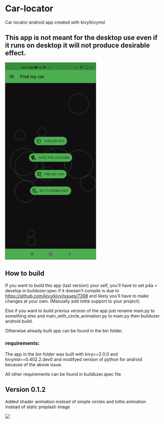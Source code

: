 # Car-locator

Car locator android app created with kivy/kivymd

## This app is not meant for the desktop use even if it runs on desktop it will not produce desirable effect.

![](gifs/screen.gif)

## How to build

If you want to build this app (last version) your self, you'll have to set p4a = develop in buildozer.spec if it doesen't compile is due to https://github.com/kivy/kivy/issues/7398 and likely you'll have to make changes at your own. (Manually add lottie support to your project).

Else if you want to build previus version of the app just rename main.py to something else and main_with_circle_animation.py to main.py
then buildozer android build.

Otherwise already built app can be found in the bin folder.

### requirements:

The app in the bin folder was built with kivy==2.0.0 and kivymd==0.402.2.dev0 and modifyed version of python for android because of the above issue.


All other requirements can be found in buildozer.spec file

## Version 0.1.2

Added shader animation instead of simple circles and lottie animation instead of static preplash image

![](gifs/screen2.gif)
